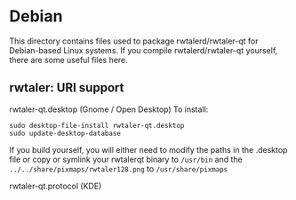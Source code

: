 
Debian
====================
This directory contains files used to package rwtalerd/rwtaler-qt
for Debian-based Linux systems. If you compile rwtalerd/rwtaler-qt yourself, there are some useful files here.

## rwtaler: URI support ##


rwtaler-qt.desktop  (Gnome / Open Desktop)
To install:

	sudo desktop-file-install rwtaler-qt.desktop
	sudo update-desktop-database

If you build yourself, you will either need to modify the paths in
the .desktop file or copy or symlink your rwtalerqt binary to `/usr/bin`
and the `../../share/pixmaps/rwtaler128.png` to `/usr/share/pixmaps`

rwtaler-qt.protocol (KDE)

